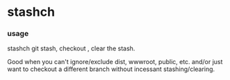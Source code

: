 # stashch

### usage
stashch <branch>
git stash, checkout <branch>, clear the stash. 

Good when you can't ignore/exclude dist, wwwroot, public, etc. and/or just want to checkout a different branch without incessant stashing/clearing.
